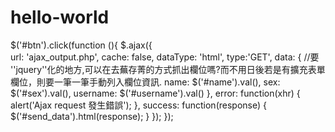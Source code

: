 # hello-world
$('#btn').click(function (){
			$.ajax({         
				url: 'ajax_output.php',
				cache: false,
				dataType: 'html',
					type:'GET',
				data: {
          //要 ''jquery''化的地方,可以在去蕪存菁的方式抓出欄位嗎?而不用日後若是有擴充表單欄位，則要一筆一筆手動列入欄位資訊.
					name: $('#name').val(),
					sex: $('#sex').val(),
					username: $('#username').val()
				},
				error: function(xhr) {
					alert('Ajax request 發生錯誤');
				},
				success: function(response) {
					$('#send_data').html(response);
				}
			});
		}); 
